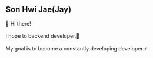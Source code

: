 ## Son Hwi Jae(Jay)

👋 Hi there!<br/> <br/>
I hope to backend developer.🌱<br/><br/>
My goal is to become a constantly developing developer.⚡<br/><br/>






